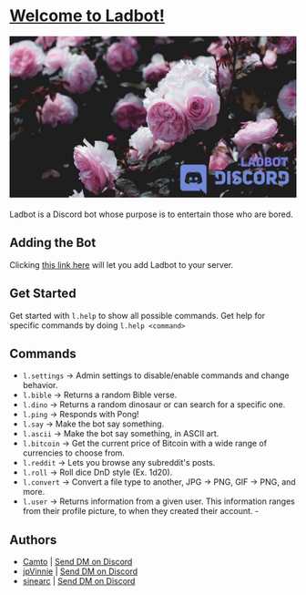 # [Welcome to Ladbot!](https://github.com/Camto/Lad)

![ladbot banner](./Images/Banner.png)

Ladbot is a Discord bot whose purpose is to entertain those who are bored.

## Adding the Bot

Clicking [this link here](https://discord.com/api/oauth2/authorize?client_id=709644595104972890&permissions=8&scope=bot) will let you add Ladbot to your server.

## Get Started 

Get started with `l.help` to show all possible commands. Get help for specific commands by doing `l.help <command>`

## Commands

* `l.settings` → Admin settings to disable/enable commands and change behavior.
* `l.bible` → Returns a random Bible verse.
* `l.dino` → Returns a random dinosaur or can search for a specific one.
* `l.ping` → Responds with Pong!
* `l.say` → Make the bot say something.
* `l.ascii` → Make the bot say something, in ASCII art.
* `l.bitcoin` → Get the current price of Bitcoin with a wide range of currencies to choose from.
* `l.reddit` → Lets you browse any subreddit's posts. 
* `l.roll` → Roll dice DnD style (Ex. 1d20).
* `l.convert` → Convert a file type to another, JPG → PNG, GIF → PNG, and more.
* `l.user` → Returns information from a given user. This information ranges from their profile picture, to when they created their account. -

## Authors

* [Camto](https://github.com/Camto) | [Send DM on Discord](https://discord.com/users/345300752975003649)
* [jpVinnie](https://github.com/jpVinnie) | [Send DM on Discord](https://discordapp.com/users/294518633541926912)
* [sinearc](https://github.com/sinearc) | [Send DM on Discord](https://discordapp.com/users/339872687713288192)
